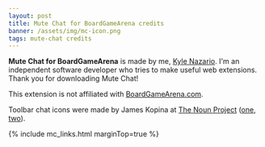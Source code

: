 ```yaml
---
layout: post
title: Mute Chat for BoardGameArena credits
banner: /assets/img/mc-icon.png
tags: mute-chat credits
---
```


**Mute Chat for BoardGameArena** is made by me, [Kyle Nazario](https://www.kylenazario.com). I'm an independent software developer who tries to make useful web extensions. Thank you for downloading Mute Chat!

This extension is not affiliated with [BoardGameArena.com](https://boardgamearena.com).

Toolbar chat icons were made by James Kopina at [The Noun Project](https://thenounproject.com) ([one](https://thenounproject.com/icon/chat-icon-3362937/), [two](https://thenounproject.com/icon/chat-icon-3362930/)).

{% include mc_links.html marginTop=true %}